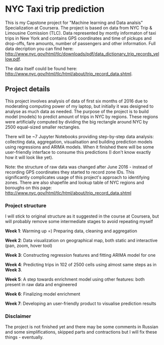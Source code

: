 # NYC Taxi trip prediction
This is my Capstone project for "Machine learning and Data analsis" Specialization at Coursera. 
The project is based on data from NYC Trip & Limousine Comission (TLC). Data represented by montly informaton of taxi trips in New York 
and contains GPS coordinates and time of pickups and drop-offs, fare amounts, number of passengers and other information. Full data 
decription you can find here: http://www.nyc.gov/html/tlc/downloads/pdf/data_dictionary_trip_records_yellow.pdf.

The data itself could be found here: http://www.nyc.gov/html/tlc/html/about/trip_record_data.shtml.

## Project details
This project involves analysis of data of first six months of 2016 due to moderating computing power of my laptop, but initially 
it was designed to analyse as much data as needed. 
The purpose of the project is to build model (models) to predict amount of trips in NYC by regions. These regions were artificially
computed by dividing the big rectangle around NYC by 2500 equal-sized smaller rectangles. 

There will be ~7 Jupyter Notebooks providing step-by-step data analysis: collecting data, aggregation, visualisation and building prediction
models using regressions and ARIMA models. 
When it finished there will be some user-friendly interface to consume this predictions (I don't know exactly how it will look like yet).

Note: the structure of raw data was changed after June 2016 - instead of recording GPS coordinates they started to record zone IDs. This 
significantly complicates usage of this project's approach to identifying zones.
There are also shapefile and lookup table of NYC regions and boroughs on this page:
http://www.nyc.gov/html/tlc/html/about/trip_record_data.shtml

### Project structure
I will stick to original structure as it suggested in the course at Coursera, but will probably remove some intermediate stages to avoid repeating myself

__Week 1__: Warming up =) Preparing data, cleaning and aggregation 

__Week 2__: Data visualization on geographical map, both static and interactive (pan, zoom, hover tool)

__Week 3__: Constructing regression features and fitting ARIMA model for one 

__Week 4__: Predicting trips in 102 of 2500 cells using almost same steps as in __Week 3__. 

__Week 5__: A step towards enrichment model using other features: both present in raw data and engineered 

__Week 6__: Finalizing model enrichment

__Week 7__: Developing an user-friendly  product to visualise prediction results

### Disclaimer
The project is not finished yet and there may be some comments in Russian and some simplifications, skipped parts and contractions 
but I will fix these things - eventually.
